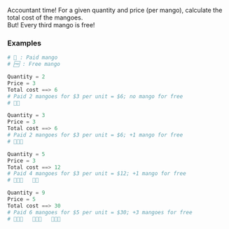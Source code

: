 Accountant time! For a given quantity and price (per mango), calculate the total cost of the mangoes.  
But! Every third mango is free!

### Examples
```python
# 🥭 : Paid mango
# 🆓 : Free mango

Quantity = 2
Price = 3
Total cost ==> 6    
# Paid 2 mangoes for $3 per unit = $6; no mango for free
# 🥭🥭

Quantity = 3
Price = 3
Total cost ==> 6    
# Paid 2 mangoes for $3 per unit = $6; +1 mango for free
# 🥭🥭🆓

Quantity = 5
Price = 3
Total cost ==> 12   
# Paid 4 mangoes for $3 per unit = $12; +1 mango for free
# 🥭🥭🆓   🥭🥭

Quantity = 9
Price = 5
Total cost ==> 30   
# Paid 6 mangoes for $5 per unit = $30; +3 mangoes for free
# 🥭🥭🆓   🥭🥭🆓   🥭🥭🆓
```
